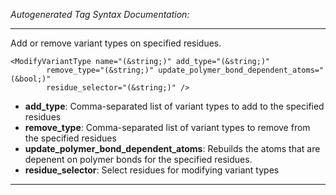 _Autogenerated Tag Syntax Documentation:_

---
Add or remove variant types on specified residues.

```
<ModifyVariantType name="(&string;)" add_type="(&string;)"
        remove_type="(&string;)" update_polymer_bond_dependent_atoms="(&bool;)"
        residue_selector="(&string;)" />
```

-   **add_type**: Comma-separated list of variant types to add to the specified residues
-   **remove_type**: Comma-separated list of variant types to remove from the specified residues
-   **update_polymer_bond_dependent_atoms**: Rebuilds the atoms that are depenent on polymer bonds for the specified residues.
-   **residue_selector**: Select residues for modifying variant types

---
